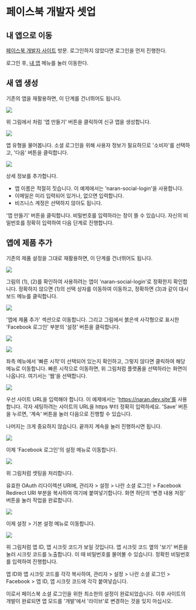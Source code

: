 # 페이스북 개발자 셋업

## 내 앱으로 이동
[페이스북 개발자 사이트](https://developers.facebook.com/) 방문.
로그인하지 않았다면 로그인을 먼저 진행한다.

로그인 후, [내 앱](https://developers.facebook.com/apps/) 메뉴를 눌러 이동한다.


## 새 앱 생성
기존의 앱을 재활용하면, 이 단계를 건너뛰어도 됩니다.

![](./img/facebook-01.png)

위 그림에서 처럼 '앱 만들기' 버튼을 클릭하여 신규 앱을 생성합니다.


![](./img/facebook-02.png)

앱 유형을 물어봅니다.
소셜 로그인을 위해 사용자 정보가 필요하므로 '소비자'를 선택하고, '다음' 버튼을 클릭합니다.


![](./img/facebook-03.png)

상세 정보를 추가합니다.
* 앱 이름은 적절히 짓습니다. 이 예제에서는 'naran-social-login'을 사용합니다.
* 이메일은 미리 입력되어 있거나, 없으면 입력합니다.
* 비즈니스 계정은 선택하지 않아도 됩니다.

'앱 만들기' 버튼을 클릭합니다.
비밀번호를 입력하라는 창이 뜰 수 있습니다.
자신의 비밀번호를 정확히 입력하여 다음 단계로 진행합니다.


## 앱에 제품 추가
기존의 제품 설정을 그대로 재활용하면, 이 단계를 건너뛰어도 됩니다.

![](./img/facebook-04.png)

그림의 (1), (2)를 확인하여 사용하려는 앱이 'naran-social-login'로 정확한지 확인합니다.
정확하지 않으면 (1)의 선택 상자를 이동하여 이동하고, 정확하면 (3)과 같이 대시보드 메뉴를 클릭합니다.


![](./img/facebook-05.png)

'앱에 제품 추가' 섹션으로 이동합니다. 그리고 그림에서 붉은색 사각형으로 표시한 'Facebook 로그인'
부분의 '설정' 버튼을 클릭합니다.


![](./img/facebook-06.png)

![](./img/facebook-07.png)

좌측 메뉴에서 '빠른 시작'이 선택되어 있는지 확인하고, 그렇지 않다면 클릭하여 해당 메뉴로 이동합니다.
빠른 시작으로 이동하면, 위 그림처럼 플랫폼을 선택하라는 화면이 나옵니다. 여기서는 '웹'을 선택합니다.


![](./img/facebook-08.png)

우선 사이트 URL을 입력해야 합니다. 
이 예제에서는 'https://naran.dev.site'를 사용합니다.
각자 세팅하려는 사이트의 URL을 https 부터 정확히 입력하세요.
'Save' 버튼을 누르면, '계속' 버튼을 눌러 다음으로 진행할 수 있습니다.

나머지는 크게 중요하지 않습니다. 끝까지 계속을 눌러 진행하시면 됩니다.


![](./img/facebook-09.png)

이제 'Facebook 로그인'의 설정 메뉴로 이동합니다.


![](./img/facebook-10.png)

위 그림처럼 셋팅을 처리합니다.

유효한 OAuth 리다이렉션 URI에, 관리자 > 설정 > 나란 소셜 로그인 > Facebook Redirect URI 부분을 복사하여
여기에 붙여넣기합니다. 화면 하단의 '변경 내용 저장' 버튼을 눌러 작업을 완료합니다.


![](./img/facebook-11.png)

이제 설정 > 기본 설정 메뉴로 이동합니다.


![](./img/facebook-12.png)

위 그림처럼 앱 ID, 앱 시크릿 코드가 보일 것입니다.
앱 시크릿 코드 옆의 '보기' 버튼을 눌러 시크릿 코드를 노출합니다.
이 때 비밀번호를 물어볼 수 있습니다. 정확힌 비밀번호를 입력하여 진행합니다.

앱 ID와 앱 시크릿 코드를 각각 복사하여,
관리자 > 설정 > 나란 소셜 로그인 > Facebook > 앱 ID, 앱 시크릿 코드에 각각 붙여넣습니다.

이로서 페이스북 소셜 로그인을 위한 최소한의 설정이 완료되었습니다.
이후 사이트의 개발이 완료되면 앱 모드를 '개발'에서 '라이브'로 변경하는 것을 잊지 마십시오.
